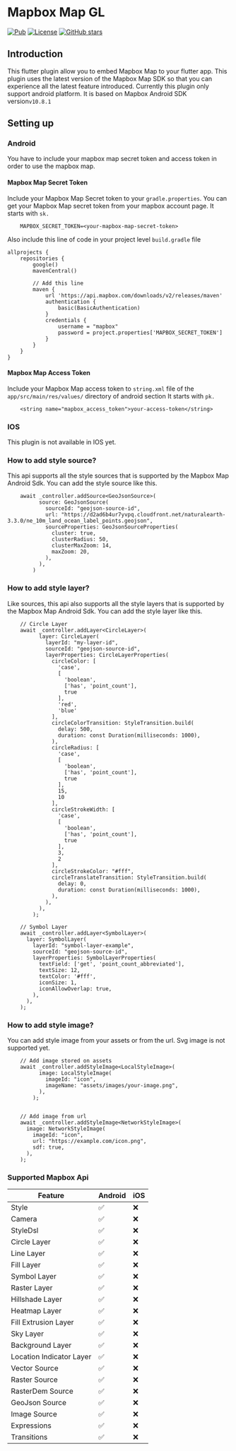 # Mapbox Map GL
[![Pub](https://img.shields.io/pub/v/mapbox_map_gl)](https://pub.dev/packages/mapbox_map_gl)
[![License](https://img.shields.io/github/license/itheamc/mapbox_map_gl)](https://github.com/itheamc/mapbox_map_gl/blob/master/LICENSE)
[![GitHub stars](https://img.shields.io/github/stars/itheamc/mapbox_map_gl.svg?style=social)](https://github.com/itheamc/mapbox_map_gl)

## Introduction

This flutter plugin allow you to embed Mapbox Map to your flutter app. This plugin uses the latest
version of the Mapbox Map SDK so that you can experience all the latest feature introduced.
Currently this plugin only support android platform. It is based on Mapbox Android
SDK version```v10.8.1```

## Setting up

### Android

You have to include your mapbox map secret token and access token in order to use the mapbox map.

#### Mapbox Map Secret Token

Include your Mapbox Map Secret token to your ```gradle.properties```. You can get your Mapbox Map
secret token from your mapbox account page. It starts with ```sk.```

```
    MAPBOX_SECRET_TOKEN=<your-mapbox-map-secret-token>
```

Also include this line of code in your project level ```build.gradle``` file

```
allprojects {
    repositories {
        google()
        mavenCentral()
        
        // Add this line
        maven {
            url 'https://api.mapbox.com/downloads/v2/releases/maven'
            authentication {
                basic(BasicAuthentication)
            }
            credentials {
                username = "mapbox"
                password = project.properties['MAPBOX_SECRET_TOKEN']
            }
        }
    }
}
```

#### Mapbox Map Access Token

Include your Mapbox Map access token to ```string.xml``` file of the ```app/src/main/res/values/```
directory of android section It starts with ```pk.```

```
    <string name="mapbox_access_token">your-access-token</string>
```

### IOS

This plugin is not available in IOS yet.


### How to add style source?
 This api supports all the style sources that is supported by the Mapbox Map Android Sdk. 
 You can add the style source like this.
```
    await _controller.addSource<GeoJsonSource>(
          source: GeoJsonSource(
            sourceId: "geojson-source-id",
            url: "https://d2ad6b4ur7yvpq.cloudfront.net/naturalearth-3.3.0/ne_10m_land_ocean_label_points.geojson",
            sourceProperties: GeoJsonSourceProperties(
              cluster: true,
              clusterRadius: 50,
              clusterMaxZoom: 14,
              maxZoom: 20,
            ),
          ),
        )
```

### How to add style layer?
Like sources, this api also supports all the style layers that is supported by the Mapbox Map Android Sdk.
You can add the style layer like this.
```
    // Circle Layer
    await _controller.addLayer<CircleLayer>(
          layer: CircleLayer(
            layerId: "my-layer-id",
            sourceId: "geojson-source-id",
            layerProperties: CircleLayerProperties(
              circleColor: [
                'case',
                [
                  'boolean',
                  ['has', 'point_count'],
                  true
                ],
                'red',
                'blue'
              ],
              circleColorTransition: StyleTransition.build(
                delay: 500,
                duration: const Duration(milliseconds: 1000),
              ),
              circleRadius: [
                'case',
                [
                  'boolean',
                  ['has', 'point_count'],
                  true
                ],
                15,
                10
              ],
              circleStrokeWidth: [
                'case',
                [
                  'boolean',
                  ['has', 'point_count'],
                  true
                ],
                3,
                2
              ],
              circleStrokeColor: "#fff",
              circleTranslateTransition: StyleTransition.build(
                delay: 0,
                duration: const Duration(milliseconds: 1000),
              ),
            ),
          ),
        );
        
    // Symbol Layer
    await _controller.addLayer<SymbolLayer>(
      layer: SymbolLayer(
        layerId: "symbol-layer-example",
        sourceId: "geojson-source-id",
        layerProperties: SymbolLayerProperties(
          textField: ['get', 'point_count_abbreviated'],
          textSize: 12,
          textColor: '#fff',
          iconSize: 1,
          iconAllowOverlap: true,
        ),
      ),
    );
```

### How to add style image?
You can add style image from your assets or from the url. Svg image is not supported yet.
```
    // Add image stored on assets
    await _controller.addStyleImage<LocalStyleImage>(
          image: LocalStyleImage(
            imageId: "icon",
            imageName: "assets/images/your-image.png",
          ),
        );
    
    
    // Add image from url
    await _controller.addStyleImage<NetworkStyleImage>(
      image: NetworkStyleImage(
        imageId: "icon",
        url: "https://example.com/icon.png",
        sdf: true,
      ),
    );
```

### Supported Mapbox Api

| Feature                  | Android             | iOS | 
|--------------------------|---------------------| --- | 
| Style                    | :white_check_mark:  | :x: | 
| Camera                   | :white_check_mark:  | :x: | 
| StyleDsl                 | :white_check_mark:  | :x: | 
| Circle Layer             | :white_check_mark:  | :x: | 
| Line Layer               | :white_check_mark:  | :x: | 
| Fill Layer               | :white_check_mark:  | :x: | 
| Symbol Layer             | :white_check_mark:  | :x: | 
| Raster Layer             | :white_check_mark:  | :x: | 
| Hillshade Layer          | :white_check_mark:  | :x: | 
| Heatmap Layer            | :white_check_mark:  | :x: | 
| Fill Extrusion Layer     | :white_check_mark:  | :x: | 
| Sky Layer                | :white_check_mark:  | :x: | 
| Background Layer         | :white_check_mark:  | :x: | 
| Location Indicator Layer | :white_check_mark:  | :x: | 
| Vector Source            | :white_check_mark:  | :x: | 
| Raster Source            | :white_check_mark:  | :x: | 
| RasterDem Source         | :white_check_mark:  | :x: | 
| GeoJson Source           | :white_check_mark:  | :x: | 
| Image Source             | :white_check_mark:  | :x: | 
| Expressions              | :white_check_mark:  | :x: |
| Transitions              | :white_check_mark:  | :x: |


